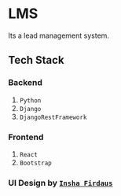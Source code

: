 # LMS

Its a lead management system.

## Tech Stack

### Backend

1. `Python`
2. `Django`
3. `DjangoRestFramework`

### Frontend

1. `React`
2. `Bootstrap`

### UI Design by [`Insha Firdaus`](https://twitter.com/FirdausInsha)

